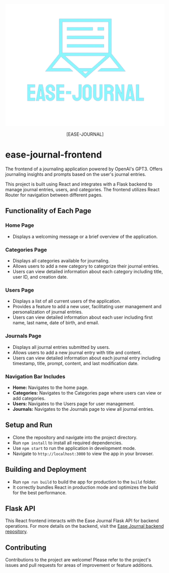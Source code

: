 
<p align="center">
    <img src="src/EaseJournalLOGO_V1_vector.png" alt="logo">
</p>

<p align="center">
[EASE-JOURNAL]
</p>

# ease-journal-frontend
The frontend of a journaling application powered by OpenAI's GPT3. Offers journaling insights and prompts based on the user's journal entries.

This project is built using React and integrates with a Flask backend to manage journal entries, users, and categories. The frontend utilizes React Router for navigation between different pages.

## Functionality of Each Page

### Home Page
- Displays a welcoming message or a brief overview of the application.

### Categories Page 
- Displays all categories available for journaling.
- Allows users to add a new category to categorize their journal entries.
- Users can view detailed information about each category including title, user ID, and creation date.

### Users Page
- Displays a list of all current users of the application.
- Provides a feature to add a new user, facilitating user management and personalization of journal entries.
- Users can view detailed information about each user including first name, last name, date of birth, and email.

### Journals Page
- Displays all journal entries submitted by users.
- Allows users to add a new journal entry with title and content.
- Users can view detailed information about each journal entry including timestamp, title, prompt, content, and last modification date.

### Navigation Bar Includes
- **Home:** Navigates to the home page.
- **Categories:** Navigates to the Categories page where users can view or add categories.
- **Users:** Navigates to the Users page for user management.
- **Journals:** Navigates to the Journals page to view all journal entries.

## Setup and Run

- Clone the repository and navigate into the project directory.
- Run `npm install` to install all required dependencies.
- Use `npm start` to run the application in development mode.
- Navigate to `http://localhost:3000` to view the app in your browser.

## Building and Deployment

- Run `npm run build` to build the app for production to the `build` folder.
- It correctly bundles React in production mode and optimizes the build for the best performance.

## Flask API
This React frontend interacts with the Ease Journal Flask API for backend operations. For more details on the backend, visit the [Ease Journal backend repository](https://github.com/mirna-ashour/ease-journal).

## Contributing
Contributions to the project are welcome! Please refer to the project's issues and pull requests for areas of improvement or feature additions.
